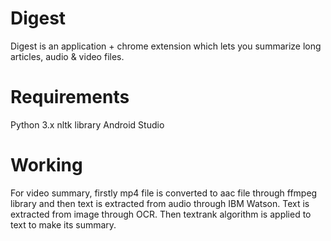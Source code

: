 # Digest
Digest is an application + chrome extension which lets you summarize long articles, audio & video files.

# Requirements
Python 3.x
nltk library
Android Studio

# Working
For video summary, firstly mp4 file is converted to aac file through ffmpeg library and then text is extracted from audio through IBM Watson. Text is extracted from image through OCR. Then textrank algorithm is applied to text to make its summary.
